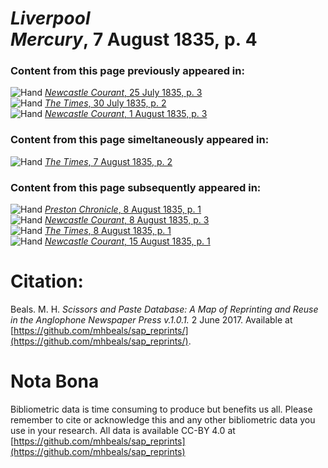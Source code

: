 # *Liverpool Mercury*, 7 August 1835, p. 4  
  
### Content from this page previously appeared in:  
![Hand](http://scissorsandpaste.net/wp-content/uploads/2017/06/smallhandpointer.png) [*Newcastle Courant*, 25 July 1835, p. 3](https://mhbeals.github.io/sap_html/Newcastle-Courant/Newcastle-Courant-25-July-1835-p-3)  
![Hand](http://scissorsandpaste.net/wp-content/uploads/2017/06/smallhandpointer.png) [*The Times*, 30 July 1835, p. 2](https://mhbeals.github.io/sap_html/The-Times/The-Times-30-July-1835-p-2)  
![Hand](http://scissorsandpaste.net/wp-content/uploads/2017/06/smallhandpointer.png) [*Newcastle Courant*, 1 August 1835, p. 3](https://mhbeals.github.io/sap_html/Newcastle-Courant/Newcastle-Courant-1-August-1835-p-3)  
  
### Content from this page simeltaneously appeared in:  
![Hand](http://scissorsandpaste.net/wp-content/uploads/2017/06/smallhandpointer.png) [*The Times*, 7 August 1835, p. 2](https://mhbeals.github.io/sap_html/The-Times/The-Times-7-August-1835-p-2)  
  
### Content from this page subsequently appeared in:  
![Hand](http://scissorsandpaste.net/wp-content/uploads/2017/06/smallhandpointer.png) [*Preston Chronicle*, 8 August 1835, p. 1](https://mhbeals.github.io/sap_html/Preston-Chronicle/Preston-Chronicle-8-August-1835-p-1)  
![Hand](http://scissorsandpaste.net/wp-content/uploads/2017/06/smallhandpointer.png) [*Newcastle Courant*, 8 August 1835, p. 3](https://mhbeals.github.io/sap_html/Newcastle-Courant/Newcastle-Courant-8-August-1835-p-3)  
![Hand](http://scissorsandpaste.net/wp-content/uploads/2017/06/smallhandpointer.png) [*The Times*, 8 August 1835, p. 1](https://mhbeals.github.io/sap_html/The-Times/The-Times-8-August-1835-p-1)  
![Hand](http://scissorsandpaste.net/wp-content/uploads/2017/06/smallhandpointer.png) [*Newcastle Courant*, 15 August 1835, p. 1](https://mhbeals.github.io/sap_html/Newcastle-Courant/Newcastle-Courant-15-August-1835-p-1)  


# Citation: 

Beals. M. H. *Scissors and Paste Database: A Map of Reprinting and Reuse in the Anglophone Newspaper Press v.1.0.1.* 2 June 2017. Available at [https://github.com/mhbeals/sap_reprints/](https://github.com/mhbeals/sap_reprints/). 

# Nota Bona

Bibliometric data is time consuming to produce but benefits us all. Please remember to cite or acknowledge this and any other bibliometric data you use in your research. All data is available CC-BY 4.0 at [https://github.com/mhbeals/sap_reprints](https://github.com/mhbeals/sap_reprints)